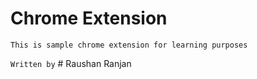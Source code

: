 # Chrome Extension

`This is sample chrome extension for learning purposes`

`Written by`  # Raushan Ranjan